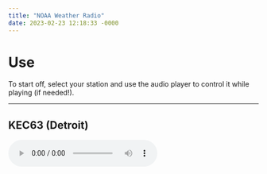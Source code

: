 ```yaml
---
title: "NOAA Weather Radio"
date: 2023-02-23 12:18:33 -0000
---
```


# Use

To start off, select your station and use the audio player to control it while playing (if needed!).

---

## KEC63 (Detroit)

![KEC63](https://radio.weatherusa.net/NWR/KEC63.mp3)